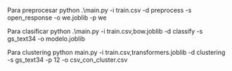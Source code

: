 
Para preprocesar
python .\main.py -i train.csv -d preprocess -s open_response -o we.joblib -p we

Para clasificar
python .\main.py -i train.csv,bow.joblib -d classify -s gs_text34 -o modelo.joblib

Para clustering
python main.py -i train.csv,transformers.joblib -d clustering -s gs_text34 -p 12 -o csv_con_cluster.csv
